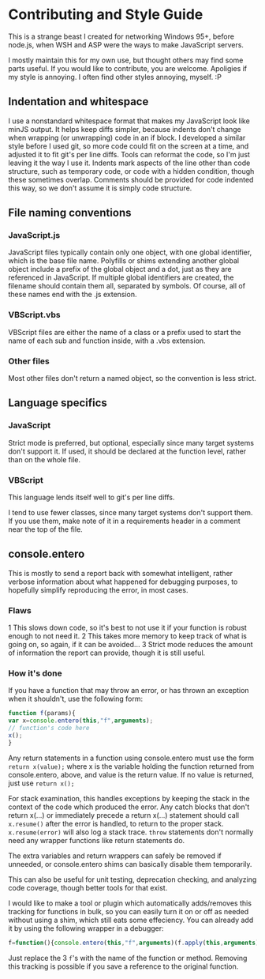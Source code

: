 # Contributing and Style Guide
This is a strange beast I created for networking Windows 95+, before node.js, when WSH and ASP were the ways to make JavaScript servers.

I mostly maintain this for my own use, but thought others may find some parts useful. If you would like to contribute, you are welcome. Apoligies if my style is annoying. I often find other styles annoying, myself. :P

## Indentation and whitespace
I use a nonstandard whitespace format that makes my JavaScript look like minJS output. It helps keep diffs simpler, because indents don't change when wrapping (or unwrapping) code in an if block. I developed a similar style before I used git, so more code could fit on the screen at a time, and adjusted it to fit git's per line diffs. Tools can reformat the code, so I'm just leaving it the way I use it. Indents mark aspects of the line other than code structure, such as temporary code, or code with a hidden condition, though these sometimes overlap. Comments should be provided for code indented this way, so we don't assume it is simply code structure.

## File naming conventions
### JavaScript.js
JavaScript files typically contain only one object, with one global identifier, which is the base file name. Polyfills or shims extending another global object include a prefix of the global object and a dot, just as they are referenced in JavaScript. If multiple global identifiers are created, the filename should contain them all, separated by symbols. Of course, all of these names end with the .js extension.

### VBScript.vbs
VBScript files are either the name of a class or a prefix used to start the name of each sub and function inside, with a .vbs extension.

### Other files
Most other files don't return a named object, so the convention is less strict.

## Language specifics
### JavaScript
Strict mode is preferred, but optional, especially since many target systems don't support it. If used, it should be declared at the function level, rather than on the whole file.

### VBScript
This language lends itself well to git's per line diffs.

I tend to use fewer classes, since many target systems don't support them. If you use them, make note of it in a requirements header in a comment near the top of the file.

## console.entero
This is mostly to send a report back with somewhat intelligent, rather verbose information about what happened for debugging purposes, to hopefully simplify reproducing the error, in most cases.

### Flaws
1 This slows down code, so it's best to not use it if your function is robust enough to not need it.
2 This takes more memory to keep track of what is going on, so again, if it can be avoided...
3 Strict mode reduces the amount of information the report can provide, though it is still useful.

### How it's done
If you have a function that may throw an error, or has thrown an exception when it shouldn't, use the following form:
`````javascript
function f(params){
var x=console.entero(this,"f",arguments);
// function's code here
x();
}
`````
Any return statements in a function using console.entero must use the form ```return x(value);``` where x is the variable holding the function returned from console.entero, above, and value is the return value. If no value is returned, just use ```return x();```

For stack examination, this handles exceptions by keeping the stack in the context of the code which produced the error. Any catch blocks that don't return x(...) or immediately precede a return x(...) statement should call ```x.resume()``` after the error is handled, to return to the proper stack. ```x.resume(error)``` will also log a stack trace. ```throw``` statements don't normally need any wrapper functions like return statements do.

The extra variables and return wrappers can safely be removed if unneeded, or console.entero shims can basically disable them temporarily.

This can also be useful for unit testing, deprecation checking, and analyzing code coverage, though better tools for that exist.

 I would like to make a tool or plugin which automatically adds/removes this tracking for functions in bulk, so you can easily turn it on or off as needed without using a shim, which still eats some effeciency. You can already add it by using the following wrapper in a debugger:
`````javascript
f=function(){console.entero(this,"f",arguments)(f.apply(this,arguments));};
`````
Just replace the 3 ```f```'s with the name of the function or method. Removing this tracking is possible if you save a reference to the original function.
